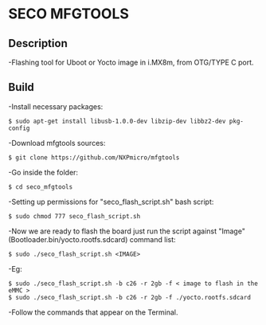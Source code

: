 # SECO MFGTOOLS

## Description

-Flashing tool for Uboot or Yocto image in i.MX8m, from OTG/TYPE C port.


## Build

-Install necessary packages:

    $ sudo apt-get install libusb-1.0.0-dev libzip-dev libbz2-dev pkg-config

-Download mfgtools sources:

    $ git clone https://github.com/NXPmicro/mfgtools

-Go inside the folder:

    $ cd seco_mfgtools

-Setting up permissions for "seco_flash_script.sh" bash script:

    $ sudo chmod 777 seco_flash_script.sh

-Now we are ready to flash the board just run the script against "Image" (Bootloader.bin/yocto.rootfs.sdcard) command list:

    $ sudo ./seco_flash_script.sh <IMAGE>


-Eg:

    $ sudo ./seco_flash_script.sh -b c26 -r 2gb -f < image to flash in the eMMC > 
    $ sudo ./seco_flash_script.sh -b c26 -r 2gb -f ./yocto.rootfs.sdcard


-Follow the commands that appear on the Terminal.

